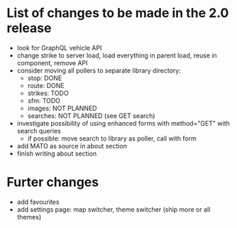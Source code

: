 # List of changes to be made in the 2.0 release
- look for GraphQL vehicle API
- change strike to server load, load everything in parent load, reuse in component, remove API
- consider moving all pollers to separate library directory:
   - stop: DONE
   - route: DONE
   - strikes: TODO
   - sfm: TODO
   - images: NOT PLANNED
   - searches: NOT PLANNED  (see GET search)
- investigate possibility of using enhanced forms with method="GET" with search queries
  - if possible: move search to library as poller, call with form
- add MATO as source in about section
- finish writing about section

# Furter changes
- add favourites
- add settings page: map switcher, theme switcher (ship more or all themes)